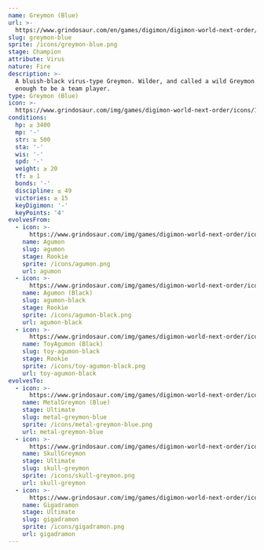 ```yaml
---
name: Greymon (Blue)
url: >-
  https://www.grindosaur.com/en/games/digimon/digimon-world-next-order/digimon/101-greymon-blue
slug: greymon-blue
sprite: /icons/greymon-blue.png
stage: Champion
attribute: Virus
nature: Fire
description: >-
  A bluish-black virus-type Greymon. Wilder, and called a wild Greymon. Clever
  enough to be a team player.
type: Greymon (Blue)
icon: >-
  https://www.grindosaur.com/img/games/digimon-world-next-order/icons/101-greymon-blue-icon.png
conditions:
  hp: ≥ 3400
  mp: '-'
  str: ≥ 500
  sta: '-'
  wis: '-'
  spd: '-'
  weight: ≥ 20
  tf: ≥ 1
  bonds: '-'
  discipline: ≤ 49
  victories: ≥ 15
  keyDigimon: '-'
  keyPoints: '4'
evolvesFrom:
  - icon: >-
      https://www.grindosaur.com/img/games/digimon-world-next-order/icons/23-agumon-icon-small.png
    name: Agumon
    slug: agumon
    stage: Rookie
    sprite: /icons/agumon.png
    url: agumon
  - icon: >-
      https://www.grindosaur.com/img/games/digimon-world-next-order/icons/45-agumon-black-icon-small.png
    name: Agumon (Black)
    slug: agumon-black
    stage: Rookie
    sprite: /icons/agumon-black.png
    url: agumon-black
  - icon: >-
      https://www.grindosaur.com/img/games/digimon-world-next-order/icons/51-toyagumon-black-icon-small.png
    name: ToyAgumon (Black)
    slug: toy-agumon-black
    stage: Rookie
    sprite: /icons/toy-agumon-black.png
    url: toy-agumon-black
evolvesTo:
  - icon: >-
      https://www.grindosaur.com/img/games/digimon-world-next-order/icons/143-metalgreymon-blue-icon-small.png
    name: MetalGreymon (Blue)
    stage: Ultimate
    slug: metal-greymon-blue
    sprite: /icons/metal-greymon-blue.png
    url: metal-greymon-blue
  - icon: >-
      https://www.grindosaur.com/img/games/digimon-world-next-order/icons/133-skullgreymon-icon-small.png
    name: SkullGreymon
    stage: Ultimate
    slug: skull-greymon
    sprite: /icons/skull-greymon.png
    url: skull-greymon
  - icon: >-
      https://www.grindosaur.com/img/games/digimon-world-next-order/icons/134-gigadramon-icon-small.png
    name: Gigadramon
    stage: Ultimate
    slug: gigadramon
    sprite: /icons/gigadramon.png
    url: gigadramon
---
```


